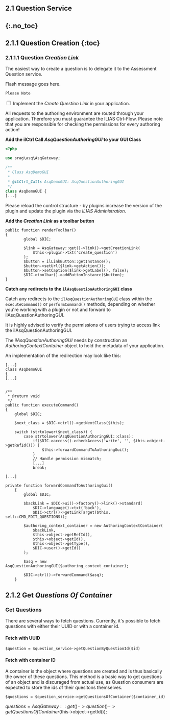 <link href="https://unpkg.com/@primer/css/dist/primer.css" rel="stylesheet" />

2.1 Question Service
----
{:.no_toc}
----
## 2.1.1 Question Creation {:toc}
### 2.1.1.1 Question _Creation Link_
The easiest way to create a question is to delegate it to the Assessment Question service.

<div class="flash">
  Flash message goes here.
</div>





``Please Note``

<input type="checkbox"> Implement the _Create Question Link_ in your application. 



All requests to the authoring environment are routed through your application. Therefore you must guarantee the ILIAS Ctrl-Flow. Please note that you are responsible for checking the permissions for every authoring action!

**Add the ilCtrl Call _AsqQuestionAuthoringGUI_ to your GUI Class**
```php
<?php

use srag\asq\AsqGateway;

/**
 * Class AsqDemoGUI
 *
 * @ilCtrl_Calls AsqDemoGUI: AsqQuestionAuthoringGUI
 */
class AsqDemoGUI {
[...]
```
 Please reload the control structure - by plugins increase the version of the plugin and update the plugin via the _ILIAS Administration_.
 
**Add the _Creation Link_ as a toolbar button**
```
public function renderToolbar()
{
        global $DIC;

        $link = AsqGateway::get()->link()->getCreationLink(
            $this->plugin->txt('create_question')
        );
        $button = ilLinkButton::getInstance();
        $button->setUrl($link->getAction());
        $button->setCaption($link->getLabel(), false);
        $DIC->toolbar()->addButtonInstance($button);
}
```
**Catch any redirects to the `ilAsqQuestionAuthoringGUI` class**

 Catch any redirects to the `ilAsqQuestionAuthoringGUI` class within the `executeCommand()` or `performCommand()` methods, depending on whether you're working with a plugin or not and forward to ilAsqQuestionAuthoringGUI.

It is highly advised to verify the permissions of users trying to access link the ilAsqQuestionAuthoringGUI.

The _ilAsqQuestionAuthoringGUI_ needs by construction an _AuthoringContextContainer_ object to hold the metadata of your application. 

An implementation of the redirection may look like this:


```
[...]
class AsqDemoGUI
{
[...]


/**
 * @return void
 */
public function executeCommand()
{
    global $DIC;

    $next_class = $DIC->ctrl()->getNextClass($this);

    switch (strtolower($next_class)) {
        case strtolower(AsqQuestionAuthoringGUI::class):
            if($DIC->access()->checkAccess('write', '', $this->object->getRefId())) {
                $this->forwardCommandToAuthoringGui();
            }
            // Handle permission mismatch;
            [...]
            break;

[...]

private function forwardCommandToAuthoringGui()
    {
        global $DIC;

        $backLink = $DIC->ui()->factory()->link()->standard(
            $DIC->language()->txt('back'),
            $DIC->ctrl()->getLinkTarget($this, self::CMD_EDIT_QUESTIONS));

        $authoring_context_container = new AuthoringContextContainer(
            $backLink,
            $this->object->getRefId(),
            $this->object->getId(),
            $this->object->getType(),
            $DIC->user()->getId()
        );

        $asq = new AsqQuestionAuthoringGUI($authoring_context_container);

        $DIC->ctrl()->forwardCommand($asq);
    }
```

## 2.1.2 Get _Questions Of Container_
### Get Questions
There are several ways to fetch questions. Currently, it's possible to fetch questions with either their UUID or with a container id.
#### Fetch with UUID
```
$question = $question_service->getQuestionByQuestionId($id)
```
#### Fetch with container ID
A container is the object where questions are created and is thus basically the owner of these questions.
This method is a basic way to get questions of an object and is discuraged from actual use, as Question consumers are expected to store the ids of their quesitons themselves.
```
$questions = $question_service->getQuestionsOfContainer($container_id)
```
$questions = AsqGateway::get()->question()->getQuestionsOfContainer($this->object->getId());